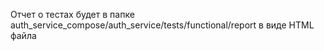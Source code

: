 Отчет о тестах будет в папке auth_service_compose/auth_service/tests/functional/report в виде HTML файла
